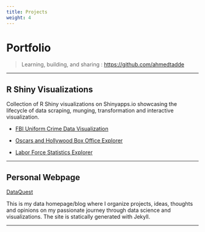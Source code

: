 ```yaml
---
title: Projects
weight: 4
---
```


# Portfolio
>   Learning, building, and sharing : <https://github.com/ahmedtadde>

------

## R Shiny Visualizations
Collection of R Shiny visualizations on Shinyapps.io showcasing the lifecycle of data scraping, munging, transformation and interactive visualization.

-   [FBI Uniform Crime Data Visualization][shinyproject1]

-   [Oscars and Hollywood Box Office Explorer][shinyproject2]

-   [Labor Force Statistics Explorer][shinyproject3]

<!--
-   [Labor Force Statistics][r-example2-github]
-   [Power to Choose][r-example4-github]
-   [R Shiny EC2 Bootstrap][r-guide-ec2-bootstrap]
-->

------

## Personal Webpage

[DataQuest][]

This is my data homepage/blog where I organize projects, ideas, thoughts and opinions on my passionate journey through data science and visualizations.  The site is statically generated with Jekyll.

------

<!--###
## IPython
### [Project Euler Solutions][euler-nbviewer]
These are solutions written for math/algorithmic problems found on <https://projecteuler.net/>.  The solutions are
organized in a functional and executable IPython package.  My goal is to solve all the problems when I have free time,
but the problems seem to be getting a lot harder!  Project solutions are made available on [Github][euler-github].-->


<!-- webpage link -->
[DataQuest]: https://ahmedtadde.github.io/DataQuest/

<!-- r links -->
[shinyproject1]: https://ahmedtadde.shinyapps.io/ucrviz/
[shinyproject2]: https://ahmedtadde.shinyapps.io/hollywoodviz/
[shinyproject3]: https://ahmedtadde.shinyapps.io/laborviz/


<!-- python links -->
<!-- [euler-nbviewer]: http://nbviewer.ipython.org/github/chrisrzhou/nbEuler/blob/master/notebooks/notebook_001.ipynb
[euler-github]: https://github.com/chrisrzhou/nbEuler -->
